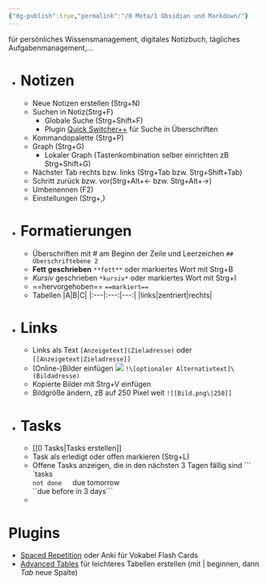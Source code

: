 ```yaml
---
{"dg-publish":true,"permalink":"/0 Meta/1 Obsidian und Markdown/"}
---
```


für persönliches Wissensmanagement, digitales Notizbuch,  tägliches Aufgabenmanagement,...

- # Notizen
	- Neue Notizen erstellen (Strg+N)
	- Suchen in Notiz(Strg+F)
		- Globale Suche (Strg+Shift+F)
		- Plugin [Quick Switcher++](obsidian://show-plugin?id=darlal-switcher-plus) für Suche in Überschriften
	- Kommandopalette (Strg+P)
	- Graph (Strg+G)
		- Lokaler Graph (Tastenkombination selber einrichten zB Strg+Shift+G)
	- Nächster Tab rechts bzw. links (Strg+Tab bzw. Strg+Shift+Tab)
	- Schritt zurück bzw. vor(Strg+Alt+$\gets$ bzw. Strg+Alt+$\to$)
	- Umbenennen (F2)
	- Einstellungen (Strg+,)
- # Formatierungen
	- Überschriften mit # am Beginn der Zeile und Leerzeichen
		```## Überschriftebene 2```
	- **Fett** **geschrieben**
		```**fett**``` oder markiertes Wort mit Strg+B
	- *Kursiv* geschrieben
		```*kursiv*``` oder markiertes Wort mit Strg+I
	- ==hervorgehoben==
		```==markiert==```
	- Tabellen
		|A|B|C|
		|:---|:---:|---:|
		|links|zentriert|rechts|

- # Links
	- Links als Text
		```[Anzeigetext](Zieladresse)``` oder ```[[Anzeigetext|Zieladresse]]```
	- (Online-)Bilder einfügen
		  ![](https://www.grg3.at/wp-content/uploads/2022/12/GRg3_5x25_transparent_positiv_h_50.png)
		```!\[optionaler Alternativtext]\(Bildadresse)```
	- Kopierte Bilder mit Strg+V einfügen
	- Bildgröße ändern, zB auf 250 Pixel weit
		````![[Bild.png\|250]]````
- # Tasks
	- [[0 Tasks|Tasks erstellen]]
	- Task als erledigt oder offen markieren (Strg+L)
	- Offene Tasks anzeigen, die in den nächsten 3 Tagen fällig sind
		    \`\`\` `tasks  
		    ``not done  
		    ``due tomorrow  
		    ``due before in 3 days```
	 - 
# Plugins
- [Spaced Repetition](obsidian://show-plugin?id=obsidian-spaced-repetition) oder Anki für Vokabel Flash Cards
- [Advanced Tables](obsidian://show-plugin?id=table-editor-obsidian) für leichteres Tabellen erstellen (mit |  beginnen, dann *Tab* neue Spalte)